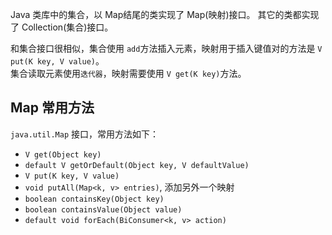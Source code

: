 Java 类库中的集合，以 Map结尾的类实现了 Map(映射)接口。
其它的类都实现了 Collection(集合)接口。  

和集合接口很相似，集合使用 `add`方法插入元素，映射用于插入键值对的方法是 `V put(K key, V value)`。  
集合读取元素使用`迭代器`，映射需要使用 `V get(K key)`方法。  

## Map 常用方法
`java.util.Map` 接口，常用方法如下：
- `V get(Object key)`
- `default V getOrDefault(Object key, V defaultValue)`
- `V put(K key, V value)`
- `void putAll(Map<k, v> entries)`, 添加另外一个映射
- `boolean containsKey(Object key)`
- `boolean containsValue(Object value)`
- `default void forEach(BiConsumer<k, v> action)`
